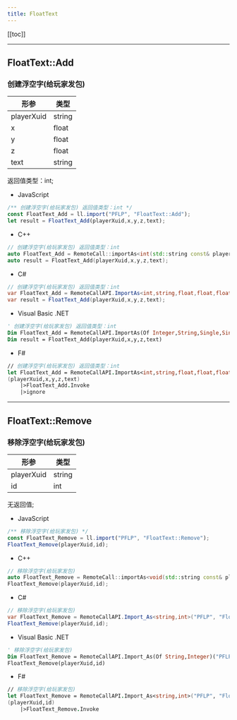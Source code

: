 ```yaml
---
title: FloatText
---
```


[[toc]]


---
## FloatText::Add
### 创建浮空字(给玩家发包)
|  形参   | 类型  |
|  ----  | ----  |
| playerXuid | string |
| x | float |
| y | float |
| z | float |
| text | string |
返回值类型：int;
 - JavaScript
```js
/** 创建浮空字(给玩家发包) 返回值类型：int */
const FloatText_Add = ll.import("PFLP", "FloatText::Add");
let result = FloatText_Add(playerXuid,x,y,z,text);
```
 - C++
```cpp
// 创建浮空字(给玩家发包) 返回值类型：int
auto FloatText_Add = RemoteCall::importAs<int(std::string const& playerXuid,float const& x,float const& y,float const& z,std::string const& text)>("PFLP", "FloatText::Add");
auto result = FloatText_Add(playerXuid,x,y,z,text);
```
 - C#
```csharp
// 创建浮空字(给玩家发包) 返回值类型：int
var FloatText_Add = RemoteCallAPI.ImportAs<int,string,float,float,float,string>("PFLP", "FloatText::Add");
var result = FloatText_Add(playerXuid,x,y,z,text);
```
 - Visual Basic .NET
```vb
' 创建浮空字(给玩家发包) 返回值类型：int
Dim FloatText_Add = RemoteCallAPI.ImportAs(Of Integer,String,Single,Single,Single,String)("PFLP", "FloatText::Add")
Dim result = FloatText_Add(playerXuid,x,y,z,text)
```
 - F#
```fsharp
// 创建浮空字(给玩家发包) 返回值类型：int
let FloatText_Add = RemoteCallAPI.ImportAs<int,string,float,float,float,string>("PFLP", "FloatText::Add")
(playerXuid,x,y,z,text)
	|>FloatText_Add.Invoke
	|>ignore
```

---
## FloatText::Remove
### 移除浮空字(给玩家发包)
|  形参   | 类型  |
|  ----  | ----  |
| playerXuid | string |
| id | int |
无返回值;
 - JavaScript
```js
/** 移除浮空字(给玩家发包) */
const FloatText_Remove = ll.import("PFLP", "FloatText::Remove");
FloatText_Remove(playerXuid,id);
```
 - C++
```cpp
// 移除浮空字(给玩家发包)
auto FloatText_Remove = RemoteCall::importAs<void(std::string const& playerXuid,int const& id)>("PFLP", "FloatText::Remove");
FloatText_Remove(playerXuid,id);
```
 - C#
```csharp
// 移除浮空字(给玩家发包)
var FloatText_Remove = RemoteCallAPI.Import_As<string,int>("PFLP", "FloatText::Remove");
FloatText_Remove(playerXuid,id);
```
 - Visual Basic .NET
```vb
' 移除浮空字(给玩家发包)
Dim FloatText_Remove = RemoteCallAPI.Import_As(Of String,Integer)("PFLP", "FloatText::Remove")
FloatText_Remove(playerXuid,id)
```
 - F#
```fsharp
// 移除浮空字(给玩家发包)
let FloatText_Remove = RemoteCallAPI.Import_As<string,int>("PFLP", "FloatText::Remove")
(playerXuid,id)
	|>FloatText_Remove.Invoke
```

